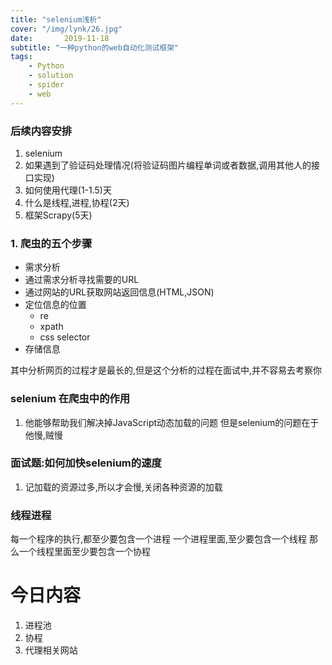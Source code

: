 ```yaml
---
title: "selenium浅析"
cover: "/img/lynk/26.jpg"
date:       2019-11-18
subtitle: "一种python的web自动化测试框架"
tags:
	- Python
	- solution
	- spider
	- web
---
```














### 后续内容安排
1. selenium
2. 如果遇到了验证码处理情况(将验证码图片编程单词或者数据,调用其他人的接口实现)
3. 如何使用代理(1-1.5)天
4. 什么是线程,进程,协程(2天)
5. 框架Scrapy(5天)

### 1. 爬虫的五个步骤
- 需求分析
- 通过需求分析寻找需要的URL
- 通过网站的URL获取网站返回信息(HTML,JSON)
- 定位信息的位置
    - re
    - xpath
    - css selector
- 存储信息

其中分析网页的过程才是最长的,但是这个分析的过程在面试中,并不容易去考察你

### selenium 在爬虫中的作用
1. 他能够帮助我们解决掉JavaScript动态加载的问题
但是selenium的问题在于他慢,贼慢

### 面试题:如何加快selenium的速度
1. 记加载的资源过多,所以才会慢,关闭各种资源的加载

### 线程进程
每一个程序的执行,都至少要包含一个进程
一个进程里面,至少要包含一个线程
那么一个线程里面至少要包含一个协程

# 今日内容
1. 进程池
2. 协程
3. 代理相关网站
